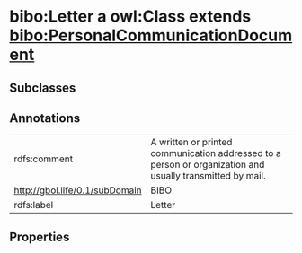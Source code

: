 # bibo:Letter a owl:Class extends [bibo:PersonalCommunicationDocument](/ontology/bibo/PersonalCommunicationDocument)

## Subclasses

## Annotations

|||
|-----|-----|
|rdfs:comment|A written or printed communication addressed to a person or organization and usually transmitted by mail.|
|<http://gbol.life/0.1/subDomain>|BIBO|
|rdfs:label|Letter|

## Properties

